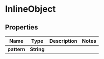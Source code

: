 

# InlineObject


## Properties

Name | Type | Description | Notes
------------ | ------------- | ------------- | -------------
**pattern** | **String** |  | 



